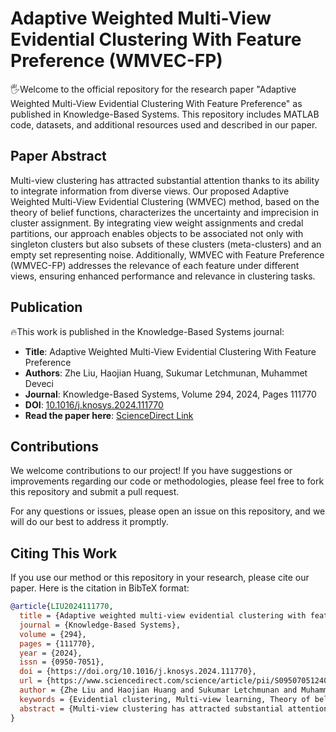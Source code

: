 # Adaptive Weighted Multi-View Evidential Clustering With Feature Preference (WMVEC-FP)

🖐️Welcome to the official repository for the research paper "Adaptive Weighted Multi-View Evidential Clustering With Feature Preference" as published in Knowledge-Based Systems. This repository includes MATLAB code, datasets, and additional resources used and described in our paper.

## Paper Abstract

Multi-view clustering has attracted substantial attention thanks to its ability to integrate information from diverse views. Our proposed Adaptive Weighted Multi-View Evidential Clustering (WMVEC) method, based on the theory of belief functions, characterizes the uncertainty and imprecision in cluster assignment. By integrating view weight assignments and credal partitions, our approach enables objects to be associated not only with singleton clusters but also subsets of these clusters (meta-clusters) and an empty set representing noise. Additionally, WMVEC with Feature Preference (WMVEC-FP) addresses the relevance of each feature under different views, ensuring enhanced performance and relevance in clustering tasks.

## Publication

🔥This work is published in the Knowledge-Based Systems journal:

- **Title**: Adaptive Weighted Multi-View Evidential Clustering With Feature Preference
- **Authors**: Zhe Liu, Haojian Huang, Sukumar Letchmunan, Muhammet Deveci
- **Journal**: Knowledge-Based Systems, Volume 294, 2024, Pages 111770
- **DOI**: [10.1016/j.knosys.2024.111770](https://doi.org/10.1016/j.knosys.2024.111770)
- **Read the paper here**: [ScienceDirect Link](https://www.sciencedirect.com/science/article/pii/S0950705124004052)

## Contributions
We welcome contributions to our project! If you have suggestions or improvements regarding our code or methodologies, please feel free to fork this repository and submit a pull request.

For any questions or issues, please open an issue on this repository, and we will do our best to address it promptly.

## Citing This Work

If you use our method or this repository in your research, please cite our paper. Here is the citation in BibTeX format:

```bibtex
@article{LIU2024111770,
  title = {Adaptive weighted multi-view evidential clustering with feature preference},
  journal = {Knowledge-Based Systems},
  volume = {294},
  pages = {111770},
  year = {2024},
  issn = {0950-7051},
  doi = {https://doi.org/10.1016/j.knosys.2024.111770},
  url = {https://www.sciencedirect.com/science/article/pii/S0950705124004052},
  author = {Zhe Liu and Haojian Huang and Sukumar Letchmunan and Muhammet Deveci},
  keywords = {Evidential clustering, Multi-view learning, Theory of belief functions, Credal partition},
  abstract = {Multi-view clustering has attracted substantial attention thanks to its ability to integrate information from diverse views. However, the existing methods can only generate hard or fuzzy partitions, which cannot effectively represent the uncertainty and imprecision when facing objects in overlapping clusters, thus increasing the risk of error. To solve the above problems, in this paper, we propose an adaptive weighted multi-view evidential clustering (WMVEC) method based on the theory of belief functions to characterize the uncertainty and imprecision in cluster assignment. Technically, we integrate view weight assignments and credal partition between objects and cluster prototypes into a joint learning framework. The credal partition offers a more comprehensive insight into the data by enabling objects to be associated with not only singleton clusters but also subsets of these clusters (termed meta-clusters) and the empty set, which represents a noise cluster. To avoid the interference of irrelevant and redundant features, we further present a weighted multi-view evidential clustering with feature preference (WMVEC-FP) to learn the importance of each feature under different views. We suggest the objective functions of WMVEC and WMVEC-FP and design alternating optimization schemes to obtain the optimal solutions, respectively. Through an extensive array of experiments, it has been demonstrated that our proposed clustering methods outperform other related and state-of-the-art methods in terms of their advantages and overall effectiveness.}
}



